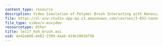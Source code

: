 ```yaml
---
content_type: resource
description: Video Simulation of Polymer Brush Interacting with Nanosized Object.
file: https://ol-ocw-studio-app-qa.s3.amazonaws.com/courses/3-052-nanomechanics-of-materials-and-biomaterials-spring-2007/4e42e866eb6223994aebd19e1001b756_lec17_hoh_brush.avi
file_type: video/x-msvideo
resourcetype: Other
title: lec17_hoh_brush.avi
uid: 4e42e866-eb62-2399-4aeb-d19e1001b756
---
```

